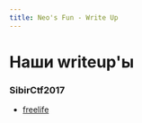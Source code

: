 ```yaml
---
title: Neo's Fun - Write Up
---
```


# Наши writeup'ы

### SibirCtf2017
- [freelife](sibirctf2017-freelife)